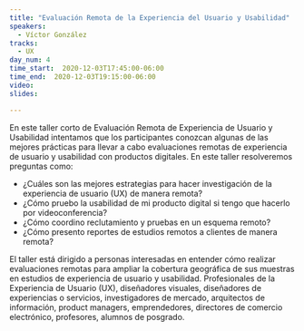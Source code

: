 ```yaml
---
title: "Evaluación Remota de la Experiencia del Usuario y Usabilidad"
speakers:
  - Víctor González
tracks:
  - UX
day_num: 4
time_start:  2020-12-03T17:45:00-06:00
time_end:  2020-12-03T19:15:00-06:00
video:
slides: 

---
```


En este taller corto de Evaluación Remota de Experiencia de Usuario y Usabilidad intentamos que los participantes conozcan algunas de las mejores prácticas para llevar a cabo evaluaciones remotas de experiencia de usuario y usabilidad con productos digitales. En este taller resolveremos preguntas como: 
- ¿Cuáles son las mejores estrategias para hacer investigación de la experiencia de usuario (UX) de manera remota?
- ¿Cómo pruebo la usabilidad de mi producto digital si tengo que hacerlo por videoconferencia?
- ¿Cómo coordino reclutamiento y pruebas en un esquema remoto?
- ¿Cómo presento reportes de estudios remotos a clientes de manera remota?

El taller está dirigido a personas interesadas en entender cómo realizar evaluaciones remotas para ampliar la cobertura geográfica de sus muestras en estudios de experiencia de usuario y usabilidad. Profesionales de la Experiencia de Usuario (UX), diseñadores visuales, diseñadores de experiencias o servicios, investigadores de mercado, arquitectos de información, product managers, emprendedores, directores de comercio electrónico, profesores, alumnos de posgrado.

